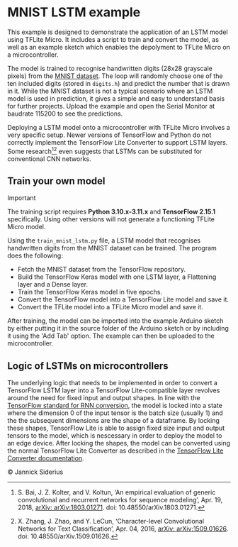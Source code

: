 # MNIST LSTM example

This example is designed to demonstrate the application of an LSTM model using TFLite Micro. It includes a script to train and convert the model, as well as an example sketch which enables the depolyment to TFLite Micro on a microcontroller.

The model is trained to recognise handwritten digits (28x28 grayscale pixels) from the [MNIST dataset](https://www.tensorflow.org/datasets/catalog/mnist). The loop will randomly choose one of the ten included digits (stored in `digits.h`) and predict the number that is drawn in it. While the MNIST dataset is not a typical scenario where an LSTM model is used in prediction, it gives a simple and easy to understand basis for further projects. Upload the example and open the Serial Monitor at baudrate 115200 to see the predictions.

Deploying a LSTM model onto a microcontroller with TFLite Micro involves a very specific setup. Newer versions of TensorFlow and Python do not correctly implement the TensorFlow Lite Converter to support LSTM layers. Some research[^1][^2] even suggests that LSTMs can be substituted for conventional CNN networks.

[^1]: S. Bai, J. Z. Kolter, and V. Koltun, ‘An empirical evaluation of generic convolutional and recurrent networks for sequence modeling’, Apr. 19, 2018, [arXiv: arXiv:1803.01271](https://arxiv.org/abs/1803.01271). doi: 10.48550/arXiv.1803.01271.
[^2]: X. Zhang, J. Zhao, and Y. LeCun, ‘Character-level Convolutional Networks for Text Classification’, Apr. 04, 2016, [arXiv: arXiv:1509.01626](https://arxiv.org/abs/1509.01626). doi: 10.48550/arXiv.1509.01626.

## Train your own model

> [!IMPORTANT]
> The training script requires **Python 3.10.x-3.11.x** and **TensorFlow 2.15.1** specifically. Using other versions will not generate a functioning TFLite Micro model.

Using the `train_mnist_lstm.py` file, a LSTM model that recognises handwritten digits from the MNIST dataset can be trained. The program does the following:

- Fetch the MNIST dataset from the TensorFlow repository.
- Build the TensorFlow Keras model with one LSTM layer, a Flattening layer and a Dense layer.
- Train the TensorFlow Keras model in five epochs.
- Convert the TensorFlow model into a TensorFlow Lite model and save it.
- Convert the TFLite model into a TFLite Micro model and save it.

After training, the model can be imported into the example Arduino sketch by either putting it in the source folder of the Arduino sketch or by including it using the 'Add Tab' option. The example can then be uploaded to the microcontroller.

## Logic of LSTMs on microcontrollers
The underlying logic that needs to be implemented in order to convert a TensorFlow LSTM layer into a TensorFlow Lite-compatible layer revolves around the need for fixed input and output shapes. In line with the [TensorFlow standard for RNN conversion](https://ai.google.dev/edge/litert/models/rnn#tensorflow_rnns_apis_supported), the model is locked into a state where the dimension 0 of the input tensor is the batch size (usually 1) and the the subsequent dimensions are the shape of a dataframe. By locking these shapes, TensorFlow Lite is able to assign fixed size input and output tensors to the model, which is nescessary in order to deploy the model to an edge device. After locking the shapes, the model can be converted using the normal TensorFlow Lite Converter as described in the [TensorFlow Lite Converter documentation](https://www.tensorflow.org/lite/models/convert/convert_models).

&copy; Jannick Siderius
